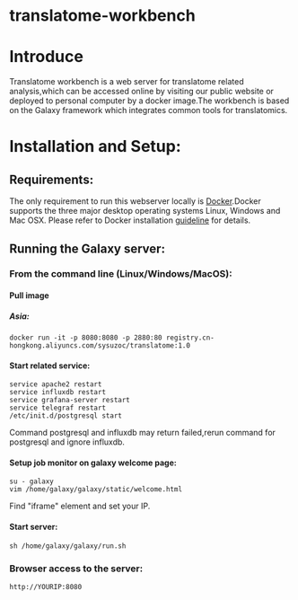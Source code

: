 # translatome-workbench

# Introduce
Translatome workbench is a web server for translatome related analysis,which can be accessed online by visiting our public website or deployed to personal computer by a docker image.The workbench is based on the Galaxy framework which integrates common tools for translatomics.
# Installation and Setup:
## Requirements:
The only requirement to run this webserver locally is [Docker](https://docs.docker.com/installation).Docker supports the three major desktop operating systems Linux, Windows and Mac OSX. Please refer to Docker installation [guideline](https://docs.docker.com/installation) for details.
## Running the Galaxy server:
### From the command line (Linux/Windows/MacOS):
#### Pull image
##### Asia:
    docker run -it -p 8080:8080 -p 2880:80 registry.cn-hongkong.aliyuncs.com/sysuzoc/translatome:1.0
#### Start related service:
    service apache2 restart
    service influxdb restart
    service grafana-server restart
    service telegraf restart
    /etc/init.d/postgresql start
Command postgresql and influxdb may return failed,rerun command for postgresql and ignore influxdb. 
#### Setup job monitor on galaxy welcome page:
    su - galaxy
    vim /home/galaxy/galaxy/static/welcome.html
Find "iframe" element and set your IP.
#### Start server:
    sh /home/galaxy/galaxy/run.sh
### Browser access to the server:
    http://YOURIP:8080

